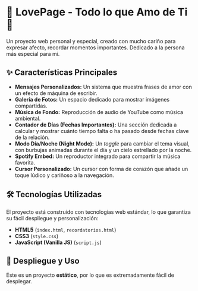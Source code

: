 # 💖 LovePage - Todo lo que Amo de Ti 🦭

Un proyecto web personal y especial, creado con mucho cariño para expresar afecto, recordar momentos importantes. Dedicado a la persona más especial para mi.

## ✨ Características Principales

* **Mensajes Personalizados:** Un sistema que muestra frases de amor con un efecto de máquina de escribir.
* **Galería de Fotos:** Un espacio dedicado para mostrar imágenes compartidas.
* **Música de Fondo:** Reproducción de audio de YouTube como música ambiental.
* **Contador de Días (Fechas Importantes):** Una sección dedicada a calcular y mostrar cuánto tiempo falta o ha pasado desde fechas clave de la relación.
* **Modo Día/Noche (Night Mode):** Un *toggle* para cambiar el tema visual, con burbujas animadas durante el día y un cielo estrellado por la noche.
* **Spotify Embed:** Un reproductor integrado para compartir la música favorita.
* **Cursor Personalizado:** Un cursor con forma de corazón que añade un toque lúdico y cariñoso a la navegación.

## 🛠️ Tecnologías Utilizadas

El proyecto está construido con tecnologías web estándar, lo que garantiza su fácil despliegue y personalización:

* **HTML5** (`index.html`, `recordatorios.html`)
* **CSS3** (`style.css`)
* **JavaScript (Vanilla JS)** (`script.js`)

## 🚀 Despliegue y Uso

Este es un proyecto **estático**, por lo que es extremadamente fácil de desplegar.
